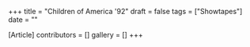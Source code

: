 +++
title = "Children of America '92"
draft = false
tags = ["Showtapes"]
date = ""

[Article]
contributors = []
gallery = []
+++